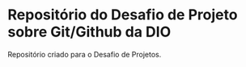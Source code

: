 # Repositório do Desafio de Projeto sobre Git/Github da DIO 
Repositório criado para o Desafio de Projetos.
